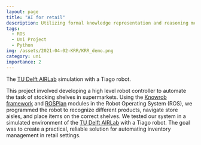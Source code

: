 ```yaml
---
layout: page
title: "AI for retail"
description: Utilizing formal knowledge representation and reasoning methods to stock shelves in the supermarket.
tags:
  - ROS
  - Uni Project
  - Python
img: /assets/2021-04-02-KRR/KRR_demo.png
category: uni
importance: 2
---
```


<div class="row">
    <div class="col-sm mt-3 mt-md-0">
        <img class="img-fluid rounded z-depth-1" src="{{ '/assets/2021-04-02-KRR/KRR_demo.png' | relative_url }}" alt="" title="example image"/>
    </div>
</div>
<div class="caption">
    The <a href="http://airlab.3me.tudelft.nl/">TU Delft AIRLab</a> simulation with a Tiago robot.
</div>

This project involved developing a high level robot controller to automate the task of stocking shelves in supermarkets.
Using the [Knowrob framework](http://www.knowrob.org/) and [ROSPlan](https://kcl-planning.github.io/ROSPlan/documentation/) modules in the Robot Operating System (ROS), we programmed the robot to recognize different products, navigate store aisles, and place items on the correct shelves. We tested our system in a simulated environment of the [TU Delft AIRLab](http://airlab.3me.tudelft.nl/) with a Tiago robot. The goal was to create a practical, reliable solution for automating inventory management in retail settings.
